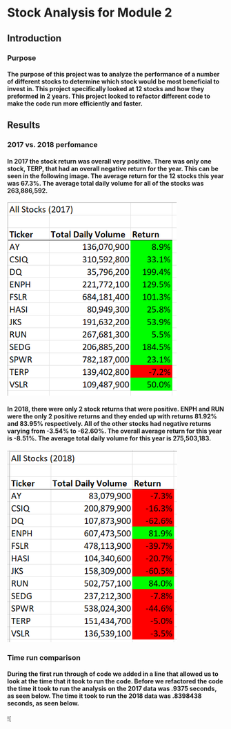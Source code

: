 # Stock Analysis for Module 2
## Introduction
### Purpose
#### The purpose of this project was to analyze the performance of a number of different stocks to determine which stock would be most beneficial to invest in. This project specifically looked at 12 stocks and how they preformed in 2 years. This project looked to refactor different code to make the code run more efficiently and faster.
## Results
### 2017 vs. 2018 perfomance 
#### In 2017 the stock return was overall very positive. There was only one stock, TERP, that had an overall negative return for the year. This can be seen in the following image. The average return for the 12 stocks this year was 67.3%. The average total daily volume for all  of the stocks was 263,886,592.
![2017 Stock Analysis](https://github.com/allisonorourke-ufGfGy/stock-analysis/blob/main/2017%20stocks.png)
#### In 2018, there were only 2 stock returns that were positive. ENPH and RUN were the only 2 positive returns and they ended up with returns 81.92% and 83.95% respectively. All of the other stocks had negative returns varying from -3.54% to -62.60%. The overall average return for this year is -8.51%. The average total daily volume for this year is 275,503,183. 
![2018 Stock Analysis](https://github.com/allisonorourke-ufGfGy/stock-analysis/blob/main/2018%20Stock%20performance.png)
### Time run comparison
#### During the first run through of code we added in a line that allowed us to look at the time that it took to run the code. Before we refactored the code the time it took to run the analysis on the 2017 data was .9375 seconds, as seen below. The time it took to run the 2018 data was .8398438 seconds, as seen below. 
![

